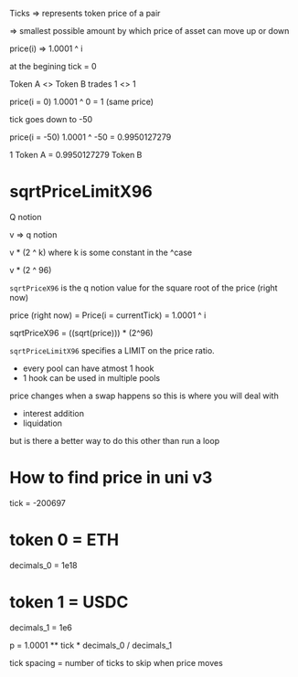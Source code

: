Ticks => represents token price of a pair

=> smallest possible amount by which price of asset can move up or down

price(i) => 1.0001 ^ i


at the begining tick = 0

Token A <> Token B trades 1 <> 1

price(i = 0) 1.0001 ^ 0 = 1 (same price)

tick goes down to -50

price(i = -50) 1.0001 ^ -50 = 0.9950127279

1 Token A = 0.9950127279 Token B

# sqrtPriceLimitX96

Q notion

v => q notion

v * (2 ^ k) where k is some constant in the ^case

v * (2 ^ 96)

`sqrtPriceX96` is the q notion value for the square root of the price (right now)

price (right now) = Price(i = currentTick) = 1.0001 ^ i

sqrtPriceX96 = ((sqrt(price))) * (2^96)

`sqrtPriceLimitX96` specifies a LIMIT on the price ratio.

- every pool can have atmost 1 hook
- 1 hook can be used in multiple pools

price changes when a swap happens so this is where you will deal with
- interest addition
- liquidation

but is there a better way to do this other than run a loop


# How to find price in uni v3
tick = -200697

# token 0 = ETH
decimals_0 = 1e18
# token 1 = USDC
decimals_1 = 1e6

p = 1.0001 ** tick * decimals_0 / decimals_1

tick spacing = number of ticks to skip when price moves